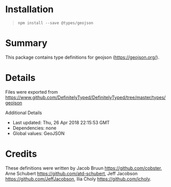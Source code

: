 # Installation
> `npm install --save @types/geojson`

# Summary
This package contains type definitions for geojson (https://geojson.org/).

# Details
Files were exported from https://www.github.com/DefinitelyTyped/DefinitelyTyped/tree/master/types/geojson

Additional Details
 * Last updated: Thu, 26 Apr 2018 22:15:53 GMT
 * Dependencies: none
 * Global values: GeoJSON

# Credits
These definitions were written by Jacob Bruun <https://github.com/cobster>, Arne Schubert <https://github.com/atd-schubert>, Jeff Jacobson <https://github.com/JeffJacobson>, Ilia Choly <https://github.com/icholy>.

